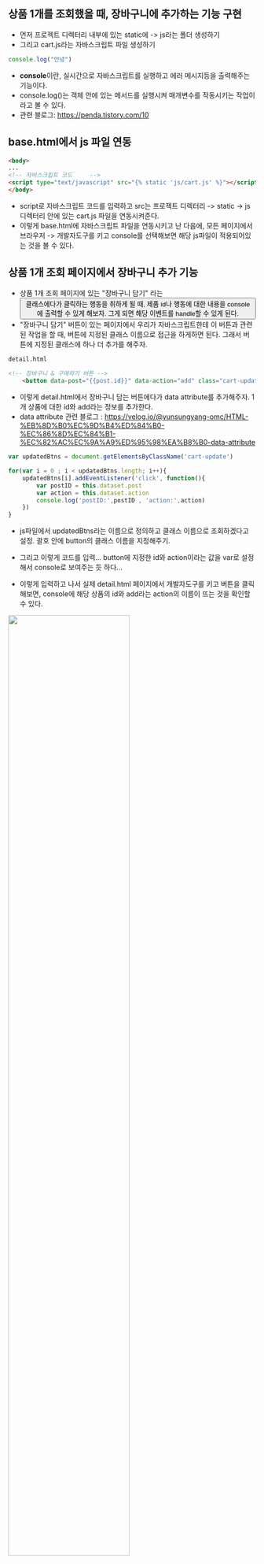 ## 상품 1개를 조회했을 때, 장바구니에 추가하는 기능 구현
- 먼저 프로젝트 디렉터리 내부에 있는 static에 -> js라는 폴더 생성하기
- 그리고 cart.js라는 자바스크립트 파일 생성하기
```javascript
console.log("안녕")
```

- **console**이란, 실시간으로 자바스크립트를 실행하고 에러 메시지등을 출력해주는 기능이다.
- console.log()는 객체 안에 있는 메서드를 실행시켜 매개변수를 작동시키는 작업이라고 볼 수 있다.
- 관련 블로그: https://penda.tistory.com/10


## base.html에서 js 파일 연동
```html
<body>
...  
<!-- 자바스크립트 코드     -->
<script type="text/javascript" src="{% static 'js/cart.js' %}"></script>
</body>  
```

- script로 자바스크립트 코드를 입력하고 src는 프로젝트 디렉터리 -> static -> js 디렉터리 안에 있는 cart.js 파일을 연동시켜준다.
- 이렇게 base.html에 자바스크립트 파일을 연동시키고 난 다음에, 모든 페이지에서 브라우저 -> 개발자도구를 키고 console를 선택해보면 해당 js파일이 적용되어있는 것을 볼 수 있다. 


## 상품 1개 조회 페이지에서 장바구니 추가 기능
- 상품 1개 조회 페이지에 있는 "장바구니 담기" 라는 <button> 클래스에다가 클릭하는 행동을 취하게 될 때, 제품 id나 행동에 대한 내용을 console에 출력할 수 있게 해보자. 그게 되면 해당 이벤트를 handle할 수 있게 된다.  
- "장바구니 담기" 버튼이 있는 페이지에서 우리가 자바스크립트한테 이 버튼과 관련된 작업을 할 때, 버튼에 지정된 클래스 이름으로 접근을 하게하면 된다. 그래서 버튼에 지정된 클래스에 하나 더 추가를 해주자.

```html  
detail.html
  
<!-- 장바구니 & 구매하기 버튼 -->
    <button data-post="{{post.id}}" data-action="add" class="cart-update"><a href="{% url 'posts:cart' %}">장바구니에 담기</a></button>
```

  - 이렇게 detail.html에서 장바구니 담는 버튼에다가 data attribute를 추가해주자. 1개 상품에 대한 id와 add라는 정보를 추가한다.
  - data attribute 관련 블로그 : https://velog.io/@yunsungyang-omc/HTML-%EB%8D%B0%EC%9D%B4%ED%84%B0-%EC%86%8D%EC%84%B1-%EC%82%AC%EC%9A%A9%ED%95%98%EA%B8%B0-data-attribute
  

```javascript
var updatedBtns = document.getElementsByClassName('cart-update')

for(var i = 0 ; i < updatedBtns.length; i++){
    updatedBtns[i].addEventListener('click', function(){
        var postID = this.dataset.post
        var action = this.dataset.action
        console.log('postID:',postID , 'action:',action)
    })
} 
```
  
- js파일에서 updatedBtns라는 이름으로 정의하고 클래스 이름으로 조회하겠다고 설정. 괄호 안에 button의 클래스 이름을 지정해주기.  
- 그리고 이렇게 코드를 입력... button에 지정한 id와 action이라는 값을 var로 설정해서 console로 보여주는 듯 하다...

- 이렇게 입력하고 나서 실제 detail.html 페이지에서 개발자도구를 키고 버튼을 클릭해보면, console에 해당 상품의 id와 add라는 action의 이름이 뜨는 것을 확인할 수 있다.

<img src="https://user-images.githubusercontent.com/95380638/150769231-783b533e-12ac-4908-a831-e8aa336ebd4c.png" width="70%" height="70%">                       

- 이렇게 해서 버튼에 이벤트 핸들러를 설정한 것이다.                                       
  
  
  
- 추가로, 사용자가 인증된 사용자인지 아닌지를 체크할 수 있게 하는 작업을 추가해보자.
  - base.html의 head element에 
```html
<head>
...
  
<!-- 자바스크립트 코드 -->
    <script type="text/javascript">
        var user = '{{request.user}}'
    </script>

</head>
```
  
- 우리가 알고 싶은 user를 설정해준다.  
  
```javascript
var updatedBtns = document.getElementsByClassName('cart-update')

for(var i = 0 ; i < updatedBtns.length; i++){
    updatedBtns[i].addEventListener('click', function(){
        var postID = this.dataset.post
        var action = this.dataset.action
        console.log('postID:',postID , 'action:',action)
        console.log('사용자:',user)
    })
} 
```

- 그리고 이렇게 정의한 user를 console에서 보여줄 수 있게끔 js파일에 위의 코드를 입력한다. 그 다음, 다시 장바구니 버튼을 클릭해보면 사용자 username이 출력되는 것을 확인할 수 있다.
                                       
<img src="https://user-images.githubusercontent.com/95380638/150771047-baad98e7-87ae-4a16-8b89-d6a2975f7951.png" width="70%" height="70%">                       
  
- 추가로, 만약에 유저가 로그인 되어 있지 않은 경우에도 처리할 수 있어야 하니까
```javascript
var updatedBtns = document.getElementsByClassName('cart-update')

for(var i = 0 ; i < updatedBtns.length; i++){
    updatedBtns[i].addEventListener('click', function(){
        var postID = this.dataset.post
        var action = this.dataset.action
        console.log('postID:',postID , 'action:',action)
        console.log('사용자:',user)
        if (user === 'AnonymousUser'){
            console.log('로그인이 되지 않았습니다.')
        }else{
            console.log('로그인 된 사용자 입니다.')
        }
    })
} 
```

<img src="https://user-images.githubusercontent.com/95380638/150771924-8e196f46-4ed5-4c54-a6e3-cc2c54b9228a.png" width="50%" height="50%">                                       
- 이렇게 console에 출력되는 것을 볼 수 있고, 만약 로그아웃이 된 상태에서 장바구니 버튼을 클릭하게 되면

<img src="https://user-images.githubusercontent.com/95380638/150772476-0bd92251-1ea5-4ade-989a-d6a64f5c3532.png" width="50%" height="50%">  

- Django에서 직접 사용자가 AnonymousUser라고 해주고 우리가 설정한 내용이 뜨게 된다.  
  
                                       
                                       
                                       
- 관련 블로그 : https://velog.io/@yunsungyang-omc/HTML-%EB%8D%B0%EC%9D%B4%ED%84%B0-%EC%86%8D%EC%84%B1-%EC%82%AC%EC%9A%A9%ED%95%98%EA%B8%B0-data-attribute
